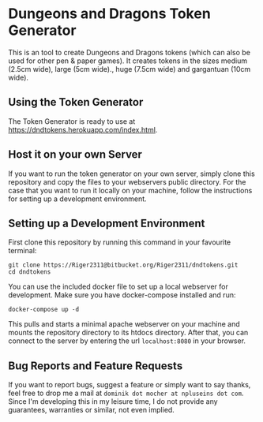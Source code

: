# Dungeons and Dragons Token Generator

This is an tool to create Dungeons and Dragons tokens (which can also be used for other pen & paper games).
It creates tokens in the sizes medium (2.5cm wide), large (5cm wide)., huge (7.5cm wide) and gargantuan (10cm wide).

## Using the Token Generator

The Token Generator is ready to use at https://dndtokens.herokuapp.com/index.html. 

## Host it on your own Server

If you want to run the token generator on your own server, simply clone this repository and copy the files to your webservers public directory. For the case that you want to run it locally on your machine, follow the instructions for setting up a development environment.

## Setting up a Development Environment

First clone this repository by running this command in your favourite terminal:
```
git clone https://Riger2311@bitbucket.org/Riger2311/dndtokens.git
cd dndtokens
```
You can use the included docker file to set up a local webserver for development. Make sure you have docker-compose installed and run:
```
docker-compose up -d 
```
This pulls and starts a minimal apache webserver on your machine and mounts the repository directory to its htdocs directory.
After that, you can connect to the server by entering the url `localhost:8080` in your browser.

## Bug Reports and Feature Requests

If you want to report bugs, suggest a feature or simply want to say thanks, feel free to drop me a mail at `dominik dot mocher at npluseins dot com`.
Since I'm developing this in my leisure time, I do not provide any guarantees, warranties or similar, not even implied.
